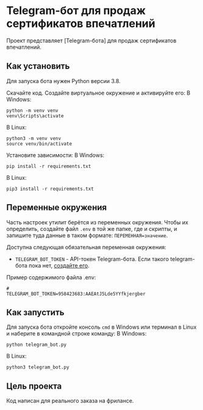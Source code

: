 # Telegram-бот для продаж сертификатов впечатлений

Проект представляет [Telegram-бота] для продаж сертификатов впечатлений.

## Как установить

Для запуска бота нужен Python версии 3.8.

Скачайте код. Создайте виртуальное окружение и активируйте его:
В Windows:
```
python -m venv venv
venv\Scripts\activate
```

В Linux:
```
python3 -m venv venv
source venv/bin/activate
```

Установите зависимости:
В Windows:
```
pip install -r requirements.txt
```

В Linux:
```
pip3 install -r requirements.txt
```

## Переменные окружения

Часть настроек утилит берётся из переменных окружения. Чтобы их определить, создайте файл `.env` в той же папке, где и скрипты, и запишите туда данные в таком формате: `ПЕРЕМЕННАЯ=значение`.

Доступна следующая обязательная переменная окружения:

- `TELEGRAM_BOT_TOKEN` - API-токен Telegram-бота. Если такого telegram-бота пока нет, [создайте его](https://way23.ru/регистрация-бота-в-telegram.html).

Пример содержимого файла .env:
```
#
TELEGRAM_BOT_TOKEN=958423683:AAEAtJ5Lde5YYfkjergber
```

## Как запустить

Для запуска бота откройте консоль `cmd` в Windows или терминал в Linux и наберите в командной строке команду:
В Windows:
```
python telegram_bot.py
```

В Linux:
```
python3 telegram_bot.py
```

## Цель проекта

Код написан для реального заказа на фрилансе.

